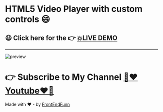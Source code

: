 # HTML5 Video Player with custom controls 😄

## 😃 Click here for the 👉 [💥LIVE DEMO](https://frontendfunn.github.io/html5-video-player-with-custom-controls/)

---

![preview](./images/preview.gif)

# 👉 Subscribe to My Channel [💙❤️Youtube❤️💙](https://www.youtube.com/channel/UCpOHt5d6GG-mvo-_pU06rhQ?sub_confirmation=1)

Made with ❤️ - by [FrontEndFunn](https://www.youtube.com/channel/UCpOHt5d6GG-mvo-_pU06rhQ?sub_confirmation=1)
